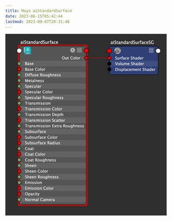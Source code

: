 ```yaml
---
title: Maya aiStandardSurface
date: 2023-06-15T05:42:44
lastmod: 2023-09-07T20:31:48
---
```


[![Maya aiStandardSurface](2023-aistandardsurface-node.png)](2023-aistandardsurface-node.png)
